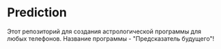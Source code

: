 # Prediction
Этот репозиторий для создания астрологической программы для любых телефонов.
Название программы - "Предсказатель будущего"!
